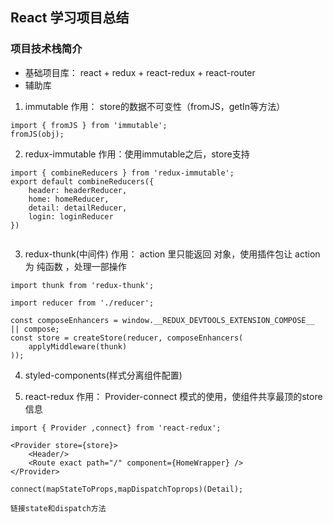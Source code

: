 ## React 学习项目总结
### 项目技术栈简介
- 基础项目库： react + redux + react-redux + react-router
- 辅助库
1. immutable
作用： store的数据不可变性（fromJS，getIn等方法）

```
import { fromJS } from 'immutable';
fromJS(obj);

```

2. redux-immutable
作用：使用immutable之后，store支持

```
import { combineReducers } from 'redux-immutable';
export default combineReducers({
    header: headerReducer,
    home: homeReducer,
    detail: detailReducer,
    login: loginReducer
})


```

3. redux-thunk(中间件)
作用：  action 里只能返回 对象，使用插件包让 action 为 纯函数 ，处理一部操作

```
import thunk from 'redux-thunk';

import reducer from './reducer';

const composeEnhancers = window.__REDUX_DEVTOOLS_EXTENSION_COMPOSE__ || compose;
const store = createStore(reducer, composeEnhancers(
    applyMiddleware(thunk)
));

```

4. styled-components(样式分离组件配置)


5. react-redux
作用： Provider-connect 模式的使用，使组件共享最顶的store信息

```
import { Provider ,connect} from 'react-redux';

<Provider store={store}>
    <Header/>
    <Route exact path="/" component={HomeWrapper} />
</Provider>

connect(mapStateToProps,mapDispatchToprops)(Detail); 
 
链接state和dispatch方法
```

